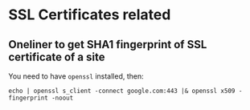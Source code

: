 # SSL Certificates related

## Oneliner to get SHA1 fingerprint of SSL certificate of a site

You need to have `openssl` installed, then:

`echo | openssl s_client -connect google.com:443 |& openssl x509 -fingerprint -noout`

